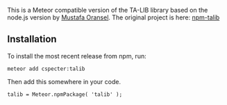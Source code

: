 This is a Meteor compatible version of the TA-LIB library based on the node.js version by [Mustafa Oransel](https://github.com/oransel). The original project is here: [npm-talib](https://github.com/oransel/node-talib/blob/master/Readme.md)

## Installation

To install the most recent release from npm, run:

    meteor add cspecter:talib
    
Then add this somewhere in your code.
    
    talib = Meteor.npmPackage( 'talib' );
    




